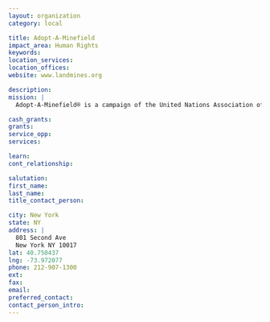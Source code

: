 ```yaml
---
layout: organization
category: local

title: Adopt-A-Minefield
impact_area: Human Rights
keywords: 
location_services: 
location_offices: 
website: www.landmines.org

description: 
mission: |
  Adopt-A-Minefield® is a campaign of the United Nations Association of the USA, which engages individuals, community groups, and businesses in the United Nations effort to resolve the global landmine crisis. The Campaign helps save lives by raising funds for mine clearance and survivor assistance and by raising awareness about the landmine problem.

cash_grants: 
grants: 
service_opp: 
services: 

learn: 
cont_relationship: 

salutation: 
first_name: 
last_name: 
title_contact_person: 

city: New York
state: NY
address: |
  801 Second Ave  
  New York NY 10017
lat: 40.750437
lng: -73.972077
phone: 212-907-1300
ext: 
fax: 
email: 
preferred_contact: 
contact_person_intro: 
---
```

